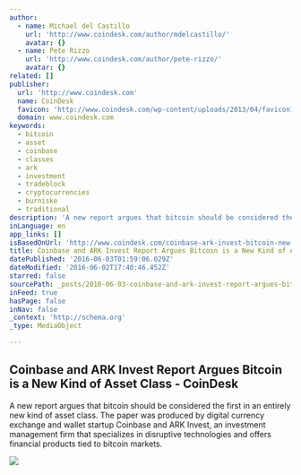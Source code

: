 ```yaml
---
author:
  - name: Michael del Castillo
    url: 'http://www.coindesk.com/author/mdelcastillo/'
    avatar: {}
  - name: Pete Rizzo
    url: 'http://www.coindesk.com/author/pete-rizzo/'
    avatar: {}
related: []
publisher:
  url: 'http://www.coindesk.com'
  name: CoinDesk
  favicon: 'http://www.coindesk.com/wp-content/uploads/2013/04/favicon1.ico?7fca2f'
  domain: www.coindesk.com
keywords:
  - bitcoin
  - asset
  - coinbase
  - classes
  - ark
  - investment
  - tradeblock
  - cryptocurrencies
  - burniske
  - traditional
description: 'A new report argues that bitcoin should be considered the first in an entirely new kind of asset class. The paper was produced by digital currency exchange and wallet startup Coinbase and ARK Invest, an investment management firm that specializes in disruptive technologies and offers financial products tied to bitcoin markets.'
inLanguage: en
app_links: []
isBasedOnUrl: 'http://www.coindesk.com/coinbase-ark-invest-bitcoin-new-asset-class/'
title: Coinbase and ARK Invest Report Argues Bitcoin is a New Kind of Asset Class - CoinDesk
datePublished: '2016-06-03T01:59:06.029Z'
dateModified: '2016-06-02T17:40:46.452Z'
starred: false
sourcePath: _posts/2016-06-03-coinbase-and-ark-invest-report-argues-bitcoin-is-a-new-kind.md
inFeed: true
hasPage: false
inNav: false
_context: 'http://schema.org'
_type: MediaObject

---
```

<article style=""><h1>Coinbase and ARK Invest Report Argues Bitcoin is a New Kind of Asset Class - CoinDesk</h1><p>A new report argues that bitcoin should be considered the first in an entirely new kind of asset class. The paper was produced by digital currency exchange and wallet startup Coinbase and ARK Invest, an investment management firm that specializes in disruptive technologies and offers financial products tied to bitcoin markets.</p><img src="http://media.coindesk.com/2015/01/shutterstock_185770004.jpg" /></article>